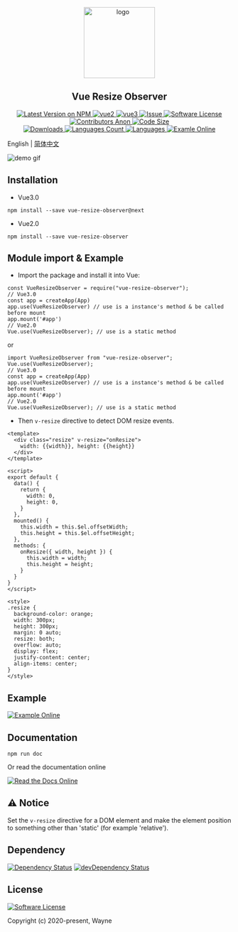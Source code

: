 <p align="center">
  <a href="https://www.ellow.cn/examples/vue-resize-observer/index.html" target="_blank">
    <img width="160" src="https://raw.githubusercontent.com/wangweiwei/vue-resize-observer/master/example/logo.png" alt="logo">
  </a>
</p>

<h2 align="center">Vue Resize Observer</h2>

<p align="center">
  <a href="https://npmjs.com/package/vue-resize-observer" rel="nofollow">
    <img alt="Latest Version on NPM" src="https://img.shields.io/npm/v/vue-resize-observer" style="max-width:100%;">
  </a>
  <a href="https://vuejs.org/" rel="nofollow">
    <img alt="vue2" src="https://img.shields.io/badge/vue-2.x-brightgreen.svg" style="max-width:100%;">
  </a>
  <a href="https://vuejs.org/" rel="nofollow">
    <img alt="vue3" src="https://img.shields.io/badge/vue-3.x-brightgreen.svg" style="max-width:100%;">
  </a>
  <a href="https://github.com/wangweiwei/vue-resize-observer/issues">
    <img alt="Issue" src="https://img.shields.io/badge/-help--wanted-brightgreen" style="max-width:100%;">
  </a>
  <a href="https://github.com/wangweiwei/vue-resize-observer/blob/master/LICENSE">
    <img alt="Software License" src="https://img.shields.io/npm/l/vue-resize-observer" style="max-width:100%;">
  </a>
  <a href="https://github.com/wangweiwei/vue-resize-observer">
    <img alt="Contributors Anon" src="https://img.shields.io/github/contributors-anon/wangweiwei/vue-resize-observer" style="max-width:100%;">
  </a>
  <a href="https://github.com/wangweiwei/vue-resize-observer">
    <img alt="Code Size" src="https://img.shields.io/github/languages/code-size/wangweiwei/vue-resize-observer" style="max-width:100%;">
  </a>
  <br/>
  <a href="https://npmjs.com/package/vue-resize-observer">
    <img alt="Downloads" src="https://img.shields.io/npm/dt/vue-resize-observer.svg" style="max-width:100%;">
  </a>
  <a href="https://github.com/wangweiwei/vue-resize-observer">
    <img alt="Languages Count" src="https://img.shields.io/github/languages/count/wangweiwei/vue-resize-observer" style="max-width:100%;">
  </a>
  <a href="https://github.com/wangweiwei/vue-resize-observer">
    <img alt="Languages" src="https://img.shields.io/github/languages/top/wangweiwei/vue-resize-observer" style="max-width:100%;">
  </a>
  <a href="https://www.ellow.cn/examples/vue-resize-observer/index.html" rel="nofollow">
    <img alt="Examle Online" src="https://img.shields.io/badge/-Example--Online-blue" style="max-width:100%;">
  </a>
</p>

English | [简体中文](https://github.com/wangweiwei/vue-resize-observer/blob/master/README.zh.md)

![demo gif](https://github.com/wangweiwei/vue-resize-observer/raw/master/example/demo.gif)

## Installation

- Vue3.0
```
npm install --save vue-resize-observer@next
```
- Vue2.0
```
npm install --save vue-resize-observer
```

## Module import & Example

* Import the package and install it into Vue:

```
const VueResizeObserver = require("vue-resize-observer");
// Vue3.0
const app = createApp(App)
app.use(VueResizeObserver) // use is a instance's method & be called before mount
app.mount('#app')
// Vue2.0
Vue.use(VueResizeObserver); // use is a static method
```

or

```
import VueResizeObserver from "vue-resize-observer";
Vue.use(VueResizeObserver);
// Vue3.0
const app = createApp(App)
app.use(VueResizeObserver) // use is a instance's method & be called before mount
app.mount('#app')
// Vue2.0
Vue.use(VueResizeObserver); // use is a static method
```


* Then `v-resize` directive to detect DOM resize events.
```
<template>
  <div class="resize" v-resize="onResize">
    width: {{width}}, height: {{height}}
  </div>
</template>

<script>
export default {
  data() {
    return {
      width: 0,
      height: 0,
    }
  },
  mounted() {
    this.width = this.$el.offsetWidth;
    this.height = this.$el.offsetHeight;
  },
  methods: {
    onResize({ width, height }) {
      this.width = width;
      this.height = height;
    }
  }
}
</script>

<style>
.resize {
  background-color: orange;
  width: 300px;
  height: 300px;
  margin: 0 auto;
  resize: both;
  overflow: auto;
  display: flex;
  justify-content: center;
  align-items: center;
}
</style>
```

## Example

[![Example Online](https://img.shields.io/badge/-Example--Online-blue?style=for-the-badge&logo=internet-explorer)](https://www.ellow.cn/examples/vue-resize-observer/index.html)

## Documentation

```
npm run doc
```

Or read the documentation online

[![Read the Docs Online](https://img.shields.io/badge/-Read--the--Docs--Online-blue?style=for-the-badge&logo=read-the-docs)](https://www.ellow.cn/docs/vue-resize-observer/index.html)

## ⚠️  Notice

Set the `v-resize` directive for a DOM element and make the element position to something other than 'static' (for example 'relative').

## Dependency 

[![Dependency Status](https://david-dm.org/wangweiwei/vue-resize-observer.svg)](https://david-dm.org/wangweiwei/vue-resize-observer)
[![devDependency Status](https://david-dm.org/wangweiwei/vue-resize-observer/dev-status.svg)](https://david-dm.org/wangweiwei/vue-resize-observer?type=dev)

## License
[![Software License](https://img.shields.io/badge/license-MIT-brightgreen.svg?style=flat-square)](https://github.com/wangweiwei/vue-resize-observer/blob/master/LICENSE)

Copyright (c) 2020-present, Wayne
